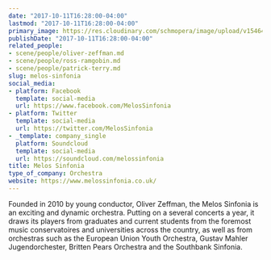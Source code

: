 ```yaml
---
date: "2017-10-11T16:28:00-04:00"
lastmod: "2017-10-11T16:28:00-04:00"
primary_image: https://res.cloudinary.com/schmopera/image/upload/v1546479820/media/2019/01/Logo-MelosSinfonia.jpg
publishDate: "2017-10-11T16:28:00-04:00"
related_people:
- scene/people/oliver-zeffman.md
- scene/people/ross-ramgobin.md
- scene/people/patrick-terry.md
slug: melos-sinfonia
social_media:
- platform: Facebook
  template: social-media
  url: https://www.facebook.com/MelosSinfonia
- platform: Twitter
  template: social-media
  url: https://twitter.com/MelosSinfonia
- _template: company_single
  platform: Soundcloud
  template: social-media
  url: https://soundcloud.com/melossinfonia
title: Melos Sinfonia
type_of_company: Orchestra
website: https://www.melossinfonia.co.uk/
---
```

Founded in 2010 by young conductor, Oliver Zeffman, the Melos Sinfonia is an exciting and dynamic orchestra. Putting on a several concerts a year, it draws its players from graduates and current students from the foremost music conservatoires and universities across the country, as well as from orchestras such as the European Union Youth Orchestra, Gustav Mahler Jugendorchester, Britten Pears Orchestra and the Southbank Sinfonia.